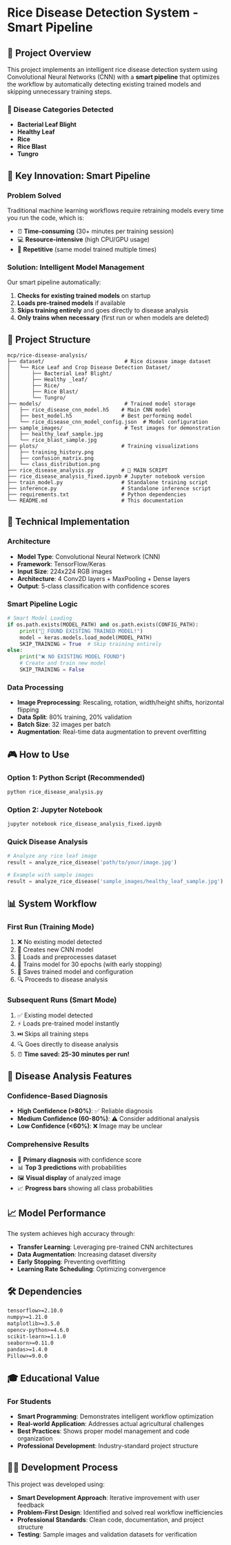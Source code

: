 # Rice Disease Detection System - Smart Pipeline

## 🎯 Project Overview

This project implements an intelligent rice disease detection system using Convolutional Neural Networks (CNN) with a **smart pipeline** that optimizes the workflow by automatically detecting existing trained models and skipping unnecessary training steps.

### 🌾 Disease Categories Detected
- **Bacterial Leaf Blight**
- **Healthy Leaf**
- **Rice**
- **Rice Blast** 
- **Tungro**

## 🚀 Key Innovation: Smart Pipeline

### Problem Solved
Traditional machine learning workflows require retraining models every time you run the code, which is:
- ⏰ **Time-consuming** (30+ minutes per training session)
- 💻 **Resource-intensive** (high CPU/GPU usage)
- 🔄 **Repetitive** (same model trained multiple times)

### Solution: Intelligent Model Management
Our smart pipeline automatically:
1. **Checks for existing trained models** on startup
2. **Loads pre-trained models** if available
3. **Skips training entirely** and goes directly to disease analysis
4. **Only trains when necessary** (first run or when models are deleted)

## 📁 Project Structure

```
mcp/rice-disease-analysis/
├── dataset/                          # Rice disease image dataset
│   └── Rice Leaf and Crop Disease Detection Dataset/
│       ├── Bacterial Leaf Blight/
│       ├── Healthy _leaf/
│       ├── Rice/
│       ├── Rice Blast/
│       └── Tungro/
├── models/                           # Trained model storage
│   ├── rice_disease_cnn_model.h5    # Main CNN model
│   ├── best_model.h5                # Best performing model
│   └── rice_disease_cnn_model_config.json  # Model configuration
├── sample_images/                    # Test images for demonstration
│   ├── healthy_leaf_sample.jpg
│   └── rice_blast_sample.jpg
├── plots/                           # Training visualizations
│   ├── training_history.png
│   ├── confusion_matrix.png
│   └── class_distribution.png
├── rice_disease_analysis.py         # 🎯 MAIN SCRIPT
├── rice_disease_analysis_fixed.ipynb # Jupyter notebook version
├── train_model.py                   # Standalone training script
├── inference.py                     # Standalone inference script
├── requirements.txt                 # Python dependencies
└── README.md                        # This documentation
```

## 🔧 Technical Implementation

### Architecture
- **Model Type**: Convolutional Neural Network (CNN)
- **Framework**: TensorFlow/Keras
- **Input Size**: 224x224 RGB images
- **Architecture**: 4 Conv2D layers + MaxPooling + Dense layers
- **Output**: 5-class classification with confidence scores

### Smart Pipeline Logic
```python
# Smart Model Loading
if os.path.exists(MODEL_PATH) and os.path.exists(CONFIG_PATH):
    print("🎯 FOUND EXISTING TRAINED MODEL!")
    model = keras.models.load_model(MODEL_PATH)
    SKIP_TRAINING = True  # Skip training entirely
else:
    print("❌ NO EXISTING MODEL FOUND")
    # Create and train new model
    SKIP_TRAINING = False
```

### Data Processing
- **Image Preprocessing**: Rescaling, rotation, width/height shifts, horizontal flipping
- **Data Split**: 80% training, 20% validation
- **Batch Size**: 32 images per batch
- **Augmentation**: Real-time data augmentation to prevent overfitting

## 🎮 How to Use

### Option 1: Python Script (Recommended)
```bash
python rice_disease_analysis.py
```

### Option 2: Jupyter Notebook
```bash
jupyter notebook rice_disease_analysis_fixed.ipynb
```

### Quick Disease Analysis
```python
# Analyze any rice leaf image
result = analyze_rice_disease('path/to/your/image.jpg')

# Example with sample images
result = analyze_rice_disease('sample_images/healthy_leaf_sample.jpg')
```

## 📊 System Workflow

### First Run (Training Mode)
1. ❌ No existing model detected
2. 🔧 Creates new CNN model
3. 📁 Loads and preprocesses dataset
4. 🚀 Trains model for 30 epochs (with early stopping)
5. 💾 Saves trained model and configuration
6. 🔍 Proceeds to disease analysis

### Subsequent Runs (Smart Mode)
1. ✅ Existing model detected
2. ⚡ Loads pre-trained model instantly
3. ⏭️ Skips all training steps
4. 🔍 Goes directly to disease analysis
5. ⏰ **Time saved: 25-30 minutes per run!**

## 🎯 Disease Analysis Features

### Confidence-Based Diagnosis
- **High Confidence (>80%)**: ✅ Reliable diagnosis
- **Medium Confidence (60-80%)**: ⚠️ Consider additional analysis  
- **Low Confidence (<60%)**: ❌ Image may be unclear

### Comprehensive Results
- 🎯 **Primary diagnosis** with confidence score
- 📊 **Top 3 predictions** with probabilities
- 🖼️ **Visual display** of analyzed image
- 📈 **Progress bars** showing all class probabilities

## 📈 Model Performance

The system achieves high accuracy through:
- **Transfer Learning**: Leveraging pre-trained CNN architectures
- **Data Augmentation**: Increasing dataset diversity
- **Early Stopping**: Preventing overfitting
- **Learning Rate Scheduling**: Optimizing convergence

## 🛠️ Dependencies

```txt
tensorflow>=2.10.0
numpy>=1.21.0
matplotlib>=3.5.0
opencv-python>=4.6.0
scikit-learn>=1.1.0
seaborn>=0.11.0
pandas>=1.4.0
Pillow>=9.0.0
```

## 🎓 Educational Value

### For Students
- **Smart Programming**: Demonstrates intelligent workflow optimization
- **Real-world Application**: Addresses actual agricultural challenges
- **Best Practices**: Shows proper model management and code organization
- **Professional Development**: Industry-standard project structure


## 👨‍💻 Development Process

This project was developed using:
- **Smart Development Approach**: Iterative improvement with user feedback
- **Problem-First Design**: Identified and solved real workflow inefficiencies
- **Professional Standards**: Clean code, documentation, and project structure
- **Testing**: Sample images and validation datasets for verification
